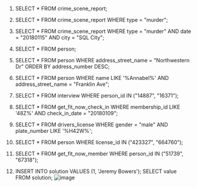 1. SELECT * 
FROM crime_scene_report;

2. SELECT *
FROM crime_scene_report
WHERE type = "murder";

3. SELECT *
FROM crime_scene_report
WHERE type = "murder"
	AND date = "20180115"
	AND city = "SQL City";

4. SELECT *
FROM person;

5. SELECT *
FROM person
WHERE address_street_name = "Northwestern Dr"
ORDER BY address_number DESC;

6. SELECT *
FROM person
WHERE name LIKE '%Annabel%'
AND address_street_name = "Franklin Ave"; 

7. SELECT *
FROM interview
WHERE person_id IN ("14887", "16371");

8. SELECT *
FROM get_fit_now_check_in
WHERE membership_id LIKE '48Z%'
	AND check_in_date = "20180109";

9. SELECT *
FROM drivers_license
WHERE gender = "male"
	AND plate_number LIKE '%H42W%'; 

10. SELECT *
FROM person
WHERE license_id IN ("423327", "664760"); 

11. SELECT *
FROM get_fit_now_member
WHERE person_id IN ("51739", "67318");

12. INSERT INTO solution VALUES (1, 'Jeremy Bowers'); 
SELECT value FROM solution; 
![image](https://github.com/user-attachments/assets/0e05ee91-15d6-42ea-a917-409027bb5210)




